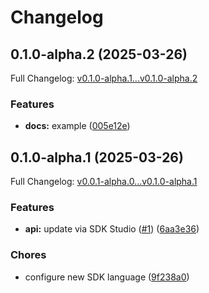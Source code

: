 # Changelog

## 0.1.0-alpha.2 (2025-03-26)

Full Changelog: [v0.1.0-alpha.1...v0.1.0-alpha.2](https://github.com/ACME-AI-Co/go/compare/v0.1.0-alpha.1...v0.1.0-alpha.2)

### Features

* **docs:** example ([005e12e](https://github.com/ACME-AI-Co/go/commit/005e12e4002e85c7af90bd45a57b6df79c3793d9))

## 0.1.0-alpha.1 (2025-03-26)

Full Changelog: [v0.0.1-alpha.0...v0.1.0-alpha.1](https://github.com/ACME-AI-Co/go/compare/v0.0.1-alpha.0...v0.1.0-alpha.1)

### Features

* **api:** update via SDK Studio ([#1](https://github.com/ACME-AI-Co/go/issues/1)) ([6aa3e36](https://github.com/ACME-AI-Co/go/commit/6aa3e368462da565375c9ee2774e815a51757f1d))


### Chores

* configure new SDK language ([9f238a0](https://github.com/ACME-AI-Co/go/commit/9f238a06ae33ea429c12469c6a2b621e456f5325))
